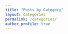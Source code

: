 ```yaml
---
title: "Posts by Category"
layout: categories
permalink: /categories/
author_profile: true
---
```




